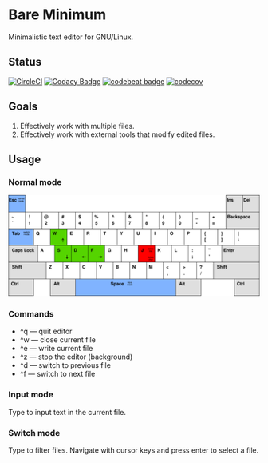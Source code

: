 # Bare Minimum

Minimalistic text editor for GNU/Linux.

## Status

[![CircleCI](https://circleci.com/gh/grzegorz-zur/bare-minimum.svg?style=svg)](https://circleci.com/gh/grzegorz-zur/bare-minimum)
[![Codacy Badge](https://api.codacy.com/project/badge/Grade/b395ffed1b5c4a06a54f1416c08362b7)](https://www.codacy.com/app/grzegorz.zur/bare-minimum?utm_source=github.com&amp;utm_medium=referral&amp;utm_content=grzegorz-zur/bare-minimum&amp;utm_campaign=Badge_Grade)
[![codebeat badge](https://codebeat.co/badges/8f64fe34-b32e-4ba5-a391-c02669f08b38)](https://codebeat.co/projects/github-com-grzegorz-zur-bare-minimum-master)
[![codecov](https://codecov.io/gh/grzegorz-zur/bare-minimum/branch/master/graph/badge.svg)](https://codecov.io/gh/grzegorz-zur/bare-minimum)

## Goals

1. Effectively work with multiple files.
2. Effectively work with external tools that modify edited files.

## Usage

### Normal mode

![normal mode](keyboards/normal.svg "Normal mode")

### Commands

* ^q — quit editor
* ^w — close current file
* ^e — write current file
* ^z — stop the editor (background)
* ^d — switch to previous file
* ^f — switch to next file

### Input mode

Type to input text in the current file.

### Switch mode

Type to filter files. Navigate with cursor keys and press enter to select a file.

